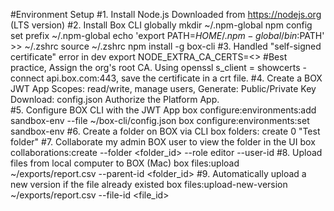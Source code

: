 #Environment Setup
#1. Install Node.js
    Downloaded from https://nodejs.org (LTS version)
#2. Install Box CLI globally
    mkdir ~/.npm-global
    npm config set prefix ~/.npm-global
    echo 'export PATH=$HOME/.npm-global/bin:$PATH' >> ~/.zshrc
    source ~/.zshrc
    npm install -g box-cli
#3. Handled "self-signed certificate" error in dev
    export NODE_EXTRA_CA_CERTS=<<Your CA root certificate>>  #Best practice, Assign the org's root CA.
    Using openssl s_client = showcerts -connect api.box.com:443, save the certificate in a crt file. 
#4. Create a BOX JWT App
   Scopes: read/write, manage users,
   Generate: Public/Private Key
   Download: config.json
   Authorize the Platform App.  
#5. Configure BOX CLI with the JWT App
   box configure:environments:add sandbox-env --file ~/box-cli/config.json
   box configure:environments:set sandbox-env
#6. Create a folder on BOX via CLI
   box folders: create 0 "Test folder"
#7. Collaborate my admin BOX user to view the folder in the UI
   box collaborations:create --folder <folder_id> --role editor --user-id <User ID>
#8. Upload files from local computer to BOX (Mac)
   box files:upload ~/exports/report.csv --parent-id <folder_id>
#9. Automatically upload a new version if the file already existed
   box files:upload-new-version ~/exports/report.csv --file-id <file_id>
